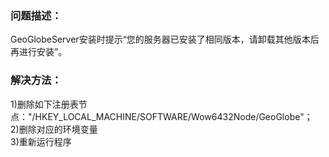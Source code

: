 ### 问题描述： ###

GeoGlobeServer安装时提示“您的服务器已安装了相同版本，请卸载其他版本后再进行安装”。


### 解决方法： ###
1)删除如下注册表节点："/HKEY_LOCAL_MACHINE/SOFTWARE/Wow6432Node/GeoGlobe"；   
2)删除对应的环境变量  
3)重新运行程序
